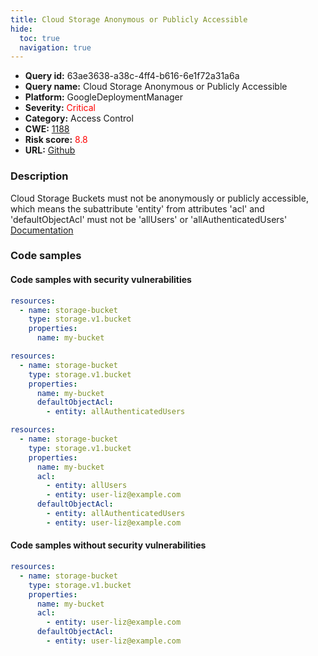 ```yaml
---
title: Cloud Storage Anonymous or Publicly Accessible
hide:
  toc: true
  navigation: true
---
```


<style>
  .highlight .hll {
    background-color: #ff171742;
  }
  .md-content {
    max-width: 1100px;
    margin: 0 auto;
  }
</style>

-   **Query id:** 63ae3638-a38c-4ff4-b616-6e1f72a31a6a
-   **Query name:** Cloud Storage Anonymous or Publicly Accessible
-   **Platform:** GoogleDeploymentManager
-   **Severity:** <span style="color:#ff0000">Critical</span>
-   **Category:** Access Control
-   **CWE:** <a href="https://cwe.mitre.org/data/definitions/1188.html" onclick="newWindowOpenerSafe(event, 'https://cwe.mitre.org/data/definitions/1188.html')">1188</a>
-   **Risk score:** <span style="color:#ff0000">8.8</span>
-   **URL:** [Github](https://github.com/Checkmarx/kics/tree/master/assets/queries/googleDeploymentManager/gcp/cloud_storage_anonymous_or_publicly_accessible)

### Description
Cloud Storage Buckets must not be anonymously or publicly accessible, which means the subattribute 'entity' from attributes 'acl' and 'defaultObjectAcl' must not be 'allUsers' or 'allAuthenticatedUsers'<br>
[Documentation](https://cloud.google.com/storage/docs/json_api/v1/buckets)

### Code samples
#### Code samples with security vulnerabilities
```yaml title="Positive test num. 1 - yaml file" hl_lines="4"
resources:
  - name: storage-bucket
    type: storage.v1.bucket
    properties:
      name: my-bucket

```
```yaml title="Positive test num. 2 - yaml file" hl_lines="4 7"
resources:
  - name: storage-bucket
    type: storage.v1.bucket
    properties:
      name: my-bucket
      defaultObjectAcl:
        - entity: allAuthenticatedUsers

```
```yaml title="Positive test num. 3 - yaml file" hl_lines="10 7"
resources:
  - name: storage-bucket
    type: storage.v1.bucket
    properties:
      name: my-bucket
      acl:
        - entity: allUsers
        - entity: user-liz@example.com
      defaultObjectAcl:
        - entity: allAuthenticatedUsers
        - entity: user-liz@example.com

```


#### Code samples without security vulnerabilities
```yaml title="Negative test num. 1 - yaml file"
resources:
  - name: storage-bucket
    type: storage.v1.bucket
    properties:
      name: my-bucket
      acl:
        - entity: user-liz@example.com
      defaultObjectAcl:
        - entity: user-liz@example.com

```

